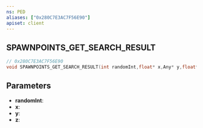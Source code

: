 ```yaml
---
ns: PED
aliases: ["0x280C7E3AC7F56E90"]
apiset: client
---
```

## SPAWNPOINTS_GET_SEARCH_RESULT

```c
// 0x280C7E3AC7F56E90
void SPAWNPOINTS_GET_SEARCH_RESULT(int randomInt,float* x,Any* y,float* z);
```


## Parameters
* **randomInt**:
* **x**:
* **y**:
* **z**: